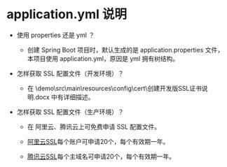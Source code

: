 # application.yml 说明

- 使用 properties 还是 yml ？
    
    - 创建 Spring Boot 项目时，默认生成的是 application.properties 文件，本项目使用 application.yml，原因是 yml 拥有树结构。
    
- 怎样获取 SSL 配置文件（开发环境）？

    - 在 \demo\src\main\resources\config\cert\创建开发版SSL证书说明.docx 中有详细描述。
    
- 怎样获取 SSL 配置文件（生产环境）？

    - 在 阿里云、腾讯云上可免费申请 SSL 配置文件。
    
    - [阿里云SSL](https://www.aliyun.com/product/cas)每个账户可申请20个，每个有效期一年。
    
    - [腾讯云SSL](https://cloud.tencent.com/product/ssl)每个主域名可申请20个，每个有效期一年。